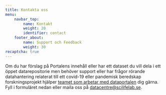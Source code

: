 ```yaml
---
title: Kontakta oss
menu:
    navbar_top:
        name: Kontakt
        weight: 20
        identifier: contact
    footer_about:
        name: Support och Feedback
        weight: 30
recaptcha: true
---
```


Om du har förslag på Portalens innehåll eller har ett dataset du vill dela i ett öppet datarepositorie men behöver support eller har frågor rörande datahantering relaterat till ett covid-19 eller pandemisk beredskap forskningsprojekt hjälper [teamet som arbetar med dataportalen](/sv/about/) dig gärna. Fyll i formuläret nedan eller maila oss på [datacentre@scilifelab.se](mailto:datacentre@scilifelab.se).
